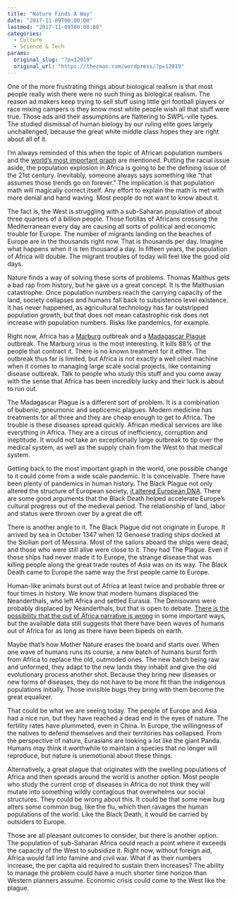 ```yaml
---
title: "Nature Finds A Way"
date: "2017-11-09T00:00:00"
lastmod: "2017-11-09T00:00:00"
categories:
  - Culture
  - Science & Tech
params:
  original_slug: "?p=12019"
  original_url: "https://thezman.com/wordpress/?p=12019"
---
```


One of the more frustrating things about biological realism is that most
people really wish there were no such thing as biological realism. The
reason ad makers keep trying to sell stuff using little girl football
players or race mixing campers is they know most white people wish all
that stuff were true. Those ads and their assumptions are flattering to
SWPL-ville types. The studied dismissal of human biology by our ruling
elite goes largely unchallenged, because the great white middle class
hopes they are right about all of it.

I’m always reminded of this when the topic of African population numbers
and the [world’s most important
graph](http://www.unzcloud.com/wp-content/uploads/2017/06/Worlds-most-important-graph-2017.png)
are mentioned. Putting the racial issue aside, the population explosion
in Africa is going to be the defining issue of the 21st century.
Inevitably, someone always says something like “that assumes those
trends go on forever.” The implication is that population math will
magically correct itself. Any effort to explain the math is met with
more denial and hand waving. Most people do not want to know about it.

The fact is, the West is struggling with a sub-Saharan population of
about three quarters of a billion people. Those flotillas of Africans
crossing the Mediterranean every day are causing all sorts of political
and economic trouble for Europe. The number of migrants landing on the
beaches of Europe are in the thousands right now. That is thousands per
day. Imagine what happens when it is ten thousand a day. In fifteen
years, the population of Africa will double. The migrant troubles of
today will feel like the good old days.

Nature finds a way of solving these sorts of problems. Thomas Malthus
gets a bad rap from history, but he gave us a great concept. It is the
Malthusian catastrophe. Once population numbers reach the carrying
capacity of the land, society collapses and humans fall back to
subsistence level existence. It has never happened, as agricultural
technology has far outstripped population growth, but that does not mean
catastrophic risk does not increase with population numbers. Risks like
pandemics, for example.

Right now, Africa has a
[Marburg](https://www.dailystar.co.uk/news/world-news/658209/Ebola-Marburg-outbreak-deadly-virus-Africa-Uganda-Black-Death-plague)
outbreak and a [Madagascar
Plague](http://www.express.co.uk/news/world/874162/The-Black-Death-Madagascar-plague-2017-deadly-infection-East-Africa)
outbreak. The Marburg virus is the most interesting. It kills 88% of the
people that contract it. There is no known treatment for it either. The
outbreak thus far is limited, but Africa is not exactly a well oiled
machine when it comes to managing large scale social projects, like
containing disease outbreak. Talk to people who study this stuff and you
come away with the sense that Africa has been incredibly lucky and their
luck is about to run out.

The Madagascar Plague is a different sort of problem. It is a
combination of bubonic, pneumonic and septicemic plagues. Modern
medicine has treatments for all three and they are cheap enough to get
to Africa. The trouble is these diseases spread quickly. African medical
services are like everything in Africa. They are a circus of
inefficiency, corruption and ineptitude. It would not take an
exceptionally large outbreak to tip over the medical system, as well as
the supply chain from the West to that medical system.

Getting back to the most important graph in the world, one possible
change to it could come from a wide scale pandemic. It is conceivable.
There have been plenty of pandemics in human history. The Black Plague
not only altered the structure of European society, [it altered European
DNA](https://www.livescience.com/43063-black-death-roma-evolution.html).
There are some good arguments that the Black Death helped accelerate
Europe’s cultural progress out of the medieval period. The relationship
of land, labor and status were thrown over by a great die off.

There is another angle to it. The Black Plague did not originate in
Europe. It arrived by sea in October 1347 when 12 Genoese trading ships
docked at the Sicilian port of Messina. Most of the sailors aboard the
ships were dead, and those who were still alive were close to it. They
had The Plague. Even if those ships had never made it to Europe, the
strange disease that was killing people along the great trade routes of
Asia was on its way. The Black Death came to Europe the same way the
first people came to Europe.

Human-like animals burst out of Africa at least twice and probable three
or four times in history. We know that modern humans displaced the
Neanderthals, who left Africa and settled Eurasia. The Denisovans were
probably displaced by Neanderthals, but that is open to debate. [There
is the possibility that the out of Africa narrative is
wrong](http://news.artsci.utoronto.ca/all-news/scientists-identify-7-2-million-year-old-pre-human-remains-balkans/)
in some important ways, but the available data still suggests that there
have been waves of humans out of Africa for as long as there have been
bipeds on earth.

Maybe that’s how Mother Nature erases the board and starts over. When
one wave of humans runs its course, a new batch of humans burst forth
from Africa to replace the old, outmoded ones. The new batch being raw
and unformed, they adapt to the new lands they inhabit and give the old
evolutionary process another shot. Because they bring new diseases or
new forms of diseases, they do not have to be more fit than the
indigenous populations initially. Those invisible bugs they bring with
them become the great equalizer.

That could be what we are seeing today. The people of Europe and Asia
had a nice run, but they have reached a dead end in the eyes of nature.
The fertility rates have plummeted, even in China. In Europe, the
willingness of the natives to defend themselves and their territories
has collapsed. From the perspective of nature, Eurasians are looking a
lot like the giant Panda. Humans may think it worthwhile to maintain a
species that no longer will reproduce, but nature is unemotional about
these things.

Alternatively, a great plague that originates with the swelling
populations of Africa and then spreads around the world is another
option. Most people who study the current crop of diseases in Africa do
not think they will mutate into something wildly contagious that
overwhelms our social structures. They could be wrong about this. It
could be that some new bug alters some common bug, like the flu, which
then ravages the human populations of the world. Like the Black Death,
it would be carried by outsiders to Europe.

Those are all pleasant outcomes to consider, but there is another
option. The population of sub-Saharan Africa could reach a point where
it exceeds the capacity of the West to subsidize it. Right now, without
foreign aid, Africa would fall into famine and civil war. What if as
their numbers increase, the per capita aid required to sustain them
increases? The ability to manage the problem could have a much shorter
time horizon than Western planners assume. Economic crisis could come to
the West like the plague.
